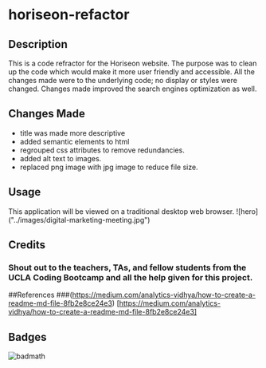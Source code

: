 # horiseon-refactor
## Description
This is a code refractor for the Horiseon website.  The purpose was to clean up the code which would make it more user friendly and accessible. All the changes made were to the underlying code; no display or styles were changed. Changes made improved the search engines optimization as well.

## Changes Made
* title was made more descriptive
* added semantic elements to html
* regrouped css attributes to remove redundancies.
* added alt text to images.
* replaced png image with jpg image to reduce file size.

## Usage
This application will be viewed on a traditional desktop web browser.
![hero] 
("../images/digital-marketing-meeting.jpg")


## Credits
### Shout out to the teachers, TAs, and fellow students from the UCLA Coding Bootcamp and all the help given for this project.
##References
###(https://medium.com/analytics-vidhya/how-to-create-a-readme-md-file-8fb2e8ce24e3)
[https://medium.com/analytics-vidhya/how-to-create-a-readme-md-file-8fb2e8ce24e3]


## Badges
![badmath](https://img.shields.io/github/languages/top/lernantino/badmath)
